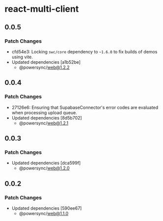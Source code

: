 # react-multi-client

## 0.0.5

### Patch Changes

- cfd54e3: Locking `swc/core` dependency to `~1.6.0` to fix builds of demos using vite.
- Updated dependencies [a1b52be]
  - @powersync/web@1.2.2

## 0.0.4

### Patch Changes

- 27126e6: Ensuring that SupabaseConnector's error codes are evaluated when processing upload queue.
- Updated dependencies [8d5b702]
  - @powersync/web@1.2.1

## 0.0.3

### Patch Changes

- Updated dependencies [dca599f]
  - @powersync/web@1.2.0

## 0.0.2

### Patch Changes

- Updated dependencies [590ee67]
  - @powersync/web@1.1.0
